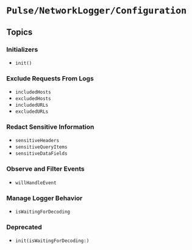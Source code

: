 # ``Pulse/NetworkLogger/Configuration``

## Topics

### Initializers

- ``init()``

### Exclude Requests From Logs

- ``includedHosts``
- ``excludedHosts``
- ``includedURLs``
- ``excludedURLs``

### Redact Sensitive Information

- ``sensitiveHeaders``
- ``sensitiveQueryItems``
- ``sensitiveDataFields``

### Observe and Filter Events

- ``willHandleEvent``

### Manage Logger Behavior

- ``isWaitingForDecoding``

### Deprecated

- ``init(isWaitingForDecoding:)``
